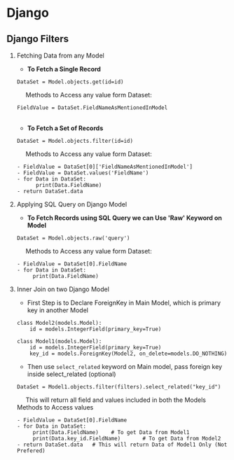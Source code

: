 # Django

## Django Filters

 1. Fetching Data from any Model <br/>
    * **To Fetch a Single Record**        
    ```
    DataSet = Model.objects.get(id=id)
    ```
    &nbsp;&nbsp;&nbsp;&nbsp; Methods to Access any value form Dataset:
        
    ```
    FieldValue = DataSet.FieldNameAsMentionedInModel
    ```
    <br/>
    
    * **To Fetch a Set of Records**
    ```
    DataSet = Model.objects.filter(id=id)
    ```
    &nbsp;&nbsp;&nbsp;&nbsp; Methods to Access any value form Dataset:
        
    ```
    - FieldValue = DataSet[0]['FieldNameAsMentionedInModel']
    - FieldValue = DataSet.values('FieldName')
    - for Data in DataSet:
          print(Data.FieldName)
    - return DataSet.data
    ```
    
 2. Applying SQL Query on Django Model  
     * **To Fetch Records using SQL Query we can Use 'Raw' Keyword on Model** 
    ```     
    DataSet = Model.objects.raw('query')
    ```
    &nbsp;&nbsp;&nbsp;&nbsp; Methods to Access any value form Dataset:
        
    ```
    - FieldValue = DataSet[0].FieldName
    - for Data in DataSet:
         print(Data.FieldName)
    ```
 
 3. Inner Join on two Django Model  
     * First Step is to Declare ForeignKey in Main Model, which is primary key in another Model
    ```
    class Model2(models.Model):
        id = models.IntegerField(primary_key=True)
   
    class Model1(models.Model):
        id = models.IntegerField(primary_key=True)
        key_id = models.ForeignKey(Model2, on_delete=models.DO_NOTHING)
    ```
     * Then use ```select_related``` keyword on Main model, pass foreign key inside select_related (optional)
     ```
     DataSet = Model1.objects.filter(filters).select_related("key_id")     
     ```
     &nbsp;&nbsp;&nbsp;&nbsp; This will return all field and values included in both the Models
     &nbsp;&nbsp;&nbsp;&nbsp; Methods to Access values
     ```
     - FieldValue = DataSet[0].FieldName
     - for Data in DataSet:
          print(Data.FieldName)    # To get Data from Model1
          print(Data.key_id.FieldName)       # To get Data from Model2
     - return DataSet.data   # This will return Data of Model1 Only (Not Prefered)         
     ```
     
